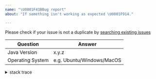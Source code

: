 ```yaml
---
name: "\U0001F41BBug report"
about: "If something isn't working as expected \U0001F914."

---
```


Please check if your issue is not a duplicate by [searching existing issues](https://github.com/runelite/runelite/issues)

| Question    | Answer
| ------------| ---------------
| Java Version | x.y.z
| Operating System | e.g. Ubuntu/Windows/MacOS


<!--
- Replace this comment with your issue description.

- Please complete the above table with a correct information.

- Please include steps to reproduce your issue.

- For general support, please use our Discord server: https://discord.gg/mePCs8U
-->

<!--
- Please past your full stack trace below, if applicable 

- Your client logs can usually be found in:
- Windows: C:\Users\<your_user_name>\.runelite\logs
- Osx/Linux: ~/.runelite/logs
-->
<details>
 <summary>stack trace</summary>
 
 ```
  %paste your stack trace here%
 ```
</details>
